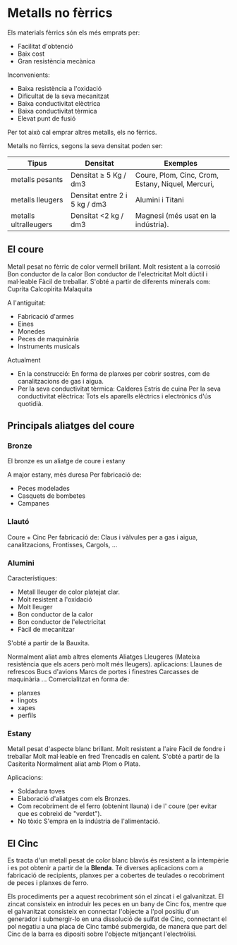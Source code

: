 # Metalls no fèrrics

Els materials fèrrics són els més emprats per:

- Facilitat d'obtenció
- Baix cost
- Gran resistència mecànica

Inconvenients:

- Baixa resistència a l'oxidació
- Dificultat de la seva mecanitzat
- Baixa conductivitat elèctrica
- Baixa conductivitat tèrmica
- Elevat punt de fusió

 Per tot això cal emprar altres metalls, els no fèrrics.

 Metalls no fèrrics, segons la seva densitat poden ser:

 | Tipus                 | Densitat                      | Exemples                                           |
 | --------------------- | ----------------------------- | -------------------------------------------------- |
 | metalls pesants       | Densitat ≥ 5 Kg / dm3         | Coure, Plom, Cinc, Crom, Estany,  Niquel, Mercuri, | Volfram, ... |
 | metalls lleugers      | Densitat entre 2 i 5 kg / dm3 | Alumini i Titani                                   |
 | metalls ultralleugers | Densitat <2 kg / dm3          | Magnesi (més usat en la indústria).                |

## El coure

 Metall pesat no fèrric de color vermell brillant.
 Molt resistent a la corrosió
 Bon conductor de la calor
 Bon conductor de l'electricitat
 Molt dúctil i mal·leable Fàcil de treballar.
 S'obté a partir de diferents minerals com:
 Cuprita Calcopirita Malaquita

A l'antiguitat:

- Fabricació d'armes
- Eines
- Monedes
- Peces de maquinària
- Instruments musicals

Actualment

- En la construcció: En forma de planxes per cobrir sostres,
com de canalitzacions de gas i aigua.
- Per la seva conductivitat tèrmica:  Calderes Estris de cuina
 Per la seva conductivitat elèctrica:  Tots els aparells elèctrics i electrònics d'ús quotidià.

## Principals aliatges del coure

### Bronze

El bronze es un aliatge de coure i estany

A major estany, més duresa
 Per fabricació de:
- Peces modelades
- Casquets de bombetes
- Campanes

### Llautó

 Coure + Cinc
 Per fabricació de:
 Claus i vàlvules per a gas i aigua, canalitzacions,
Frontisses, Cargols, ...

### Alumini

 Característiques:

 - Metall lleuger de color platejat clar.
 - Molt resistent a l'oxidació
 - Molt lleuger
 - Bon conductor de la calor
 - Bon conductor de l'electricitat
 - Fàcil de mecanitzar

S'obté a partir de la Bauxita.

 Normalment aliat amb altres elements Aliatges
Lleugeres (Mateixa resistència que els acers però molt més
lleugers).
 aplicacions:
 Llaunes de refrescos
 Bucs d'avions
 Marcs de portes i finestres
 Carcasses de maquinària
 ...
Comercialitzat en forma de:

- planxes
- lingots
- xapes
- perfils

### Estany

 Metall pesat d'aspecte blanc brillant.
 Molt resistent a l'aire
 Fàcil de fondre i treballar
 Molt mal·leable en fred
 Trencadís en calent.
 S'obté a partir de la Casiterita
 Normalment aliat amb Plom o Plata.

 Aplicacions:

- Soldadura toves
- Elaboració d'aliatges com els Bronzes.
- Com recobriment de el ferro (obtenint llauna) i de l'
coure (per evitar que es cobreixi de "verdet").
- No tòxic S'empra en la indústria de l'alimentació.

## El Cinc

 Es tracta d'un metall pesat de color blanc blavós és resistent a la intempèrie i es pot obtenir a partir de la **Blenda**. Té diverses aplicacions com a fabricació de recipients, planxes per a cobertes de teulades o recobriment de peces i planxes de ferro.

 Els procediments per a aquest recobriment són el zincat i el galvanitzat.  El zincat consisteix en introduir les peces en un bany de Cinc fos, mentre que el galvanitzat consisteix en connectar l'objecte a l'pol positiu d'un generador i submergir-lo en una dissolució de sulfat de Cinc, connectant el pol negatiu a una placa de Cinc també submergida, de manera que part del Cinc de la barra es dipositi sobre l'objecte mitjançant l'electròlisi.
